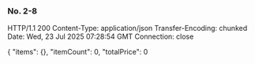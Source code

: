 ### No. 2-8
HTTP/1.1 200 
Content-Type: application/json
Transfer-Encoding: chunked
Date: Wed, 23 Jul 2025 07:28:54 GMT
Connection: close

{
  "items": {},
  "itemCount": 0,
  "totalPrice": 0